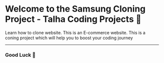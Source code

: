 <h1>Welcome to the Samsung Cloning Project - Talha Coding Projects 🚀 </h1>
<p>Learn how to clone website. This is an E-commerce website. This is a coning project which will help you to boost your coding journey</p>
<hr>
<h3>Good Luck 🤗</h3>